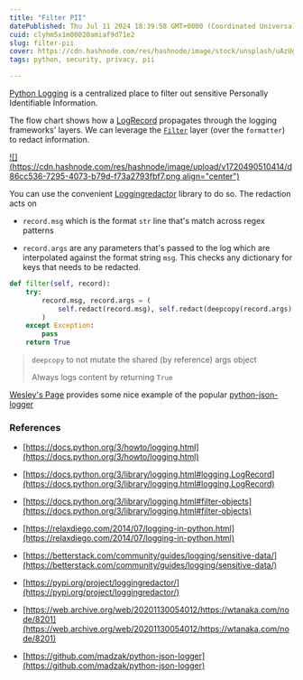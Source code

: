 ```yaml
---
title: "Filter PII"
datePublished: Thu Jul 11 2024 18:39:58 GMT+0000 (Coordinated Universal Time)
cuid: clyhm5x1m00020amiaf9d71e2
slug: filter-pii
cover: https://cdn.hashnode.com/res/hashnode/image/stock/unsplash/uAzUg6_tMCo/upload/983b0b283b2fda543105ee837e9a626f.jpeg
tags: python, security, privacy, pii

---
```


[Python Logging](https://docs.python.org/3/howto/logging.html) is a centralized place to filter out sensitive Personally Identifiable Information.

The flow chart shows how a [LogRecord](https://docs.python.org/3/library/logging.html#logging.LogRecord) propagates through the logging frameworks' layers. We can leverage the [`Filter`](https://web.archive.org/web/20201130054012/https://wtanaka.com/node/8201) layer (over the `formatter`) to redact information.

[![](https://cdn.hashnode.com/res/hashnode/image/upload/v1720490510414/d86cc536-7295-4073-b79d-f73a2793fbf7.png align="center")](https://docs.python.org/3/howto/logging.html#logging-flow)

You can use the convenient [Loggingredactor](https://pypi.org/project/loggingredactor/) library to do so. The redaction acts on

* `record.msg` which is the format `str` line that's match across regex patterns
    
* `record.args` are any parameters that's passed to the log which are interpolated against the format string `msg`. This checks any dictionary for keys that needs to be redacted.
    

```python
def filter(self, record):
    try:
        record.msg, record.args = (
            self.redact(record.msg), self.redact(deepcopy(record.args)
        )
    except Exception:
        pass
    return True
```

> `deepcopy` to not mutate the shared (by reference) args object
> 
> Always logs content by returning `True`

[Wesley's Page](https://web.archive.org/web/20201130054012/https://wtanaka.com/node/8201) provides some nice example of the popular [python-json-logger](https://github.com/madzak/python-json-logger)

### References

* [https://docs.python.org/3/howto/logging.html](https://docs.python.org/3/howto/logging.html)
    
* [https://docs.python.org/3/library/logging.html#logging.LogRecord](https://docs.python.org/3/library/logging.html#logging.LogRecord)
    
* [https://docs.python.org/3/library/logging.html#filter-objects](https://docs.python.org/3/library/logging.html#filter-objects)
    
* [https://relaxdiego.com/2014/07/logging-in-python.html](https://relaxdiego.com/2014/07/logging-in-python.html)
    
* [https://betterstack.com/community/guides/logging/sensitive-data/](https://betterstack.com/community/guides/logging/sensitive-data/)
    
* [https://pypi.org/project/loggingredactor/](https://pypi.org/project/loggingredactor/)
    
* [https://web.archive.org/web/20201130054012/https://wtanaka.com/node/8201](https://web.archive.org/web/20201130054012/https://wtanaka.com/node/8201)
    
* [https://github.com/madzak/python-json-logger](https://github.com/madzak/python-json-logger)